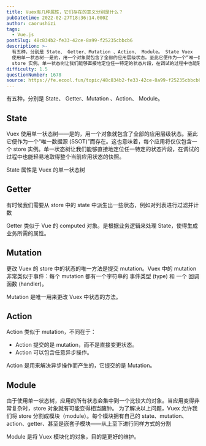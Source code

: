 ```yaml
---
title: Vuex有几种属性，它们存在的意义分别是什么？
pubDatetime: 2022-02-27T18:36:14.000Z
author: caorushizi
tags:
  - Vue.js
postSlug: 48c834b2-fe33-42ce-8a99-f25235cbbcb6
description: >-
  有五种，分别是 State、 Getter、Mutation 、Action、 Module。 State Vuex
  使用单一状态树——是的，用一个对象就包含了全部的应用层级状态。至此它便作为一个“唯一数据源 (SSOT)”而存在。这也意味着，每个应用将仅仅包含一个
  store 实例。单一状态树让我们能够直接地定位任一特定的状态片段，在调试的过程中也能轻易地取得整个当前应用状态的快照。 State
difficulty: 1.5
questionNumber: 1678
source: https://fe.ecool.fun/topic/48c834b2-fe33-42ce-8a99-f25235cbbcb6
---
```


有五种，分别是 State、 Getter、Mutation 、Action、 Module。

## State

Vuex 使用单一状态树——是的，用一个对象就包含了全部的应用层级状态。至此它便作为一个“唯一数据源 (SSOT)”而存在。这也意味着，每个应用将仅仅包含一个 store 实例。单一状态树让我们能够直接地定位任一特定的状态片段，在调试的过程中也能轻易地取得整个当前应用状态的快照。

State 属性是 Vuex 的单一状态树

## Getter

有时候我们需要从 store 中的 state 中派生出一些状态，例如对列表进行过滤并计数

Getter 类似于 Vue 的 computed 对象。是根据业务逻辑来处理 State，使得生成业务所需的属性。

## Mutation

更改 Vuex 的 store 中的状态的唯一方法是提交 mutation。Vuex 中的 mutation 非常类似于事件：每个 mutation 都有一个字符串的 事件类型 (type) 和 一个 回调函数 (handler)。

Mutation 是唯一用来更改 Vuex 中状态的方法。

## Action

Action 类似于 mutation，不同在于：

- Action 提交的是 mutation，而不是直接变更状态。
- Action 可以包含任意异步操作。

Action 是用来解决异步操作而产生的，它提交的是 Mutation。

## Module

由于使用单一状态树，应用的所有状态会集中到一个比较大的对象。当应用变得非常复杂时，store 对象就有可能变得相当臃肿。
为了解决以上问题，Vuex 允许我们将 store 分割成模块（module）。每个模块拥有自己的 state、mutation、action、getter、甚至是嵌套子模块——从上至下进行同样方式的分割

Module 是将 Vuex 模块化的对象，目的是更好的维护。
